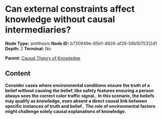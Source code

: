 # Can external constraints affect knowledge without causal intermediaries?

**Node Type:** antithesis
**Node ID:** b730949e-85b1-4928-af29-56b1075312d1
**Depth:** 2
**Terminal:** No

**Parent:** [Causal Theory of Knowledge](causal-theory-of-knowledge.md)

## Content

**Consider cases where environmental conditions ensure the truth of a belief without causing the belief, like safety features ensuring a person always sees the correct color traffic signal.**, **In this scenario, the beliefs may qualify as knowledge, even absent a direct causal link between specific instances of truth and belief.**, **The role of environmental factors might challenge solely causal explanations of knowledge.**
